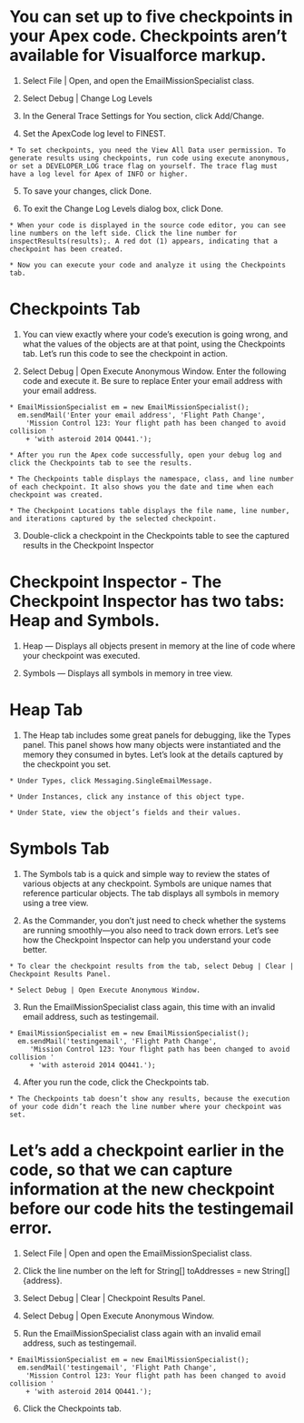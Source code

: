 # You can set up to five checkpoints in your Apex code. Checkpoints aren’t available for Visualforce markup. 

  1. Select File | Open, and open the EmailMissionSpecialist class.

  2. Select Debug | Change Log Levels

  3. In the General Trace Settings for You section, click Add/Change. 

  4. Set the ApexCode log level to FINEST.

    * To set checkpoints, you need the View All Data user permission. To generate results using checkpoints, run code using execute anonymous, or set a DEVELOPER_LOG trace flag on yourself. The trace flag must have a log level for Apex of INFO or higher.

  5. To save your changes, click Done.

  6. To exit the Change Log Levels dialog box, click Done.

    * When your code is displayed in the source code editor, you can see line numbers on the left side. Click the line number for inspectResults(results);. A red dot (1) appears, indicating that a checkpoint has been created.
    
    * Now you can execute your code and analyze it using the Checkpoints tab.

# Checkpoints Tab

  1. You can view exactly where your code’s execution is going wrong, and what the values of the objects are at that point, using the Checkpoints tab. Let’s run this code to see the checkpoint in action.

  2. Select Debug | Open Execute Anonymous Window. Enter the following code and execute it. Be sure to replace Enter your email address with your email address.

    * EmailMissionSpecialist em = new EmailMissionSpecialist();
      em.sendMail('Enter your email address', 'Flight Path Change', 
        'Mission Control 123: Your flight path has been changed to avoid collision '
        + 'with asteroid 2014 QO441.');

    * After you run the Apex code successfully, open your debug log and click the Checkpoints tab to see the results. 

    * The Checkpoints table displays the namespace, class, and line number of each checkpoint. It also shows you the date and time when each checkpoint was created. 

    * The Checkpoint Locations table displays the file name, line number, and iterations captured by the selected checkpoint. 

  3. Double-click a checkpoint in the Checkpoints table to see the captured results in the Checkpoint Inspector

# Checkpoint Inspector - The Checkpoint Inspector has two tabs: Heap and Symbols.

  1. Heap — Displays all objects present in memory at the line of code where your checkpoint was executed.

  2. Symbols — Displays all symbols in memory in tree view.

# Heap Tab

  1. The Heap tab includes some great panels for debugging, like the Types panel. This panel shows how many objects were instantiated and the memory they consumed in bytes. Let’s look at the details captured by the checkpoint you set.

    * Under Types, click Messaging.SingleEmailMessage.

    * Under Instances, click any instance of this object type.

    * Under State, view the object’s fields and their values.

# Symbols Tab

  1. The Symbols tab is a quick and simple way to review the states of various objects at any checkpoint. Symbols are unique names that reference particular objects. The tab displays all symbols in memory using a tree view.

  2. As the Commander, you don’t just need to check whether the systems are running smoothly—you also need to track down errors. Let’s see how the Checkpoint Inspector can help you understand your code better. 

    * To clear the checkpoint results from the tab, select Debug | Clear | Checkpoint Results Panel.

    * Select Debug | Open Execute Anonymous Window. 

  3. Run the EmailMissionSpecialist class again, this time with an invalid email address, such as testingemail. 

    * EmailMissionSpecialist em = new EmailMissionSpecialist();
      em.sendMail('testingemail', 'Flight Path Change', 
         'Mission Control 123: Your flight path has been changed to avoid collision '
         + 'with asteroid 2014 QO441.');

  4. After you run the code, click the Checkpoints tab. 

    * The Checkpoints tab doesn’t show any results, because the execution of your code didn’t reach the line number where your checkpoint was set.

# Let’s add a checkpoint earlier in the code, so that we can capture information at the new checkpoint before our code hits the testingemail error.

  1. Select File | Open and open the EmailMissionSpecialist class.

  2. Click the line number on the left for String[] toAddresses = new String[] {address}.

  3. Select Debug | Clear | Checkpoint Results Panel.

  4. Select Debug | Open Execute Anonymous Window. 

  5. Run the EmailMissionSpecialist class again with an invalid email address, such as testingemail.

    * EmailMissionSpecialist em = new EmailMissionSpecialist();
      em.sendMail('testingemail', 'Flight Path Change', 
        'Mission Control 123: Your flight path has been changed to avoid collision '
        + 'with asteroid 2014 QO441.');

  6. Click the Checkpoints tab. 